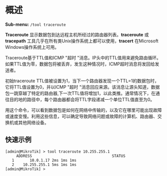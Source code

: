 # 概述

**Sub-menu:** `/tool traceroute`

**Traceroute** 显示数据包到达远程主机所经过的路由器列表。**traceroute** 或 **tracepath** 工具几乎在所有类Unix操作系统上都可以使用，**tracert** 在Microsoft Windows操作系统上可用。

Traceroute基于TTL值和ICMP "超时 "消息。IP头中的TTL值用来避免路由循环。如果TTL值为零，数据包将被丢弃，发生这种情况时，ICMP超时消息将发回给发送者。

初始traceroute TTL值被设置为1，当下一个路由器发现一个TTL=1的数据包时，它将TTL值设置为0，并以ICMP "超时 "消息回应来源。该消息让源头知道，数据包一跳穿越了特定的路由器,下一次TTL值将增加1，以此类推。通常情况下，在通往目的地的路径中，每个路由器都会将TTL字段递减一个单位TTL值直至为0。

用这个命令，可以看到数据包是如何在网络中传输的，以及它在哪里可能出现故障或速度变慢。利用这些信息，可以确定导致网络问题或故障的计算机、路由器、交换机或其他网络设备。

## 快速示例

```shell
[admin@MikroTik] > tool traceroute 10.255.255.1
     ADDRESS                                    STATUS
   1       10.0.1.17 2ms 1ms 1ms 
   2    10.255.255.1 5ms 1ms 1ms
[admin@MikroTik] >
```
